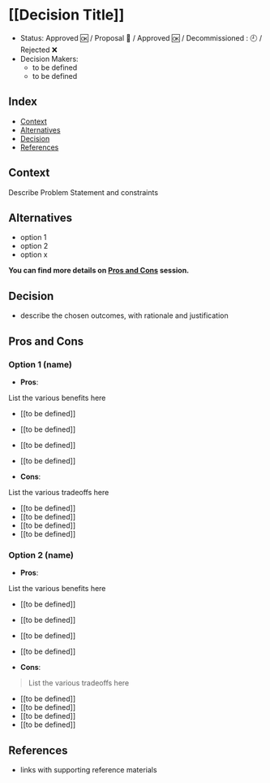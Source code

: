 # [[Decision Title]]

- Status: Approved :ok: / Proposal :memo: / Approved :ok: / Decommissioned : :clock9: /  Rejected :x:
- Decision Makers:
  - to be defined
  - to be defined

## Index

- [Context](#context)
- [Alternatives](#alternatives)
- [Decision](#decision)
- [References](#references)

## Context

Describe Problem Statement and constraints

## Alternatives

- option 1
- option 2
- option x

**You can find more details on [Pros and Cons](#pros-and-cons) session.**

## Decision

- describe the chosen outcomes, with rationale and justification

## Pros and Cons

### Option 1 (name)

- **Pros**:

List the various benefits here

- [[to be defined]]
- [[to be defined]]
- [[to be defined]]
- [[to be defined]]

- **Cons**:  

List the various tradeoffs here

- [[to be defined]]
- [[to be defined]]
- [[to be defined]]
- [[to be defined]]

### Option 2 (name)

- **Pros**:

List the various benefits here

- [[to be defined]]
- [[to be defined]]
- [[to be defined]]
- [[to be defined]]

- **Cons**:  

> List the various tradeoffs here

- [[to be defined]]
- [[to be defined]]
- [[to be defined]]
- [[to be defined]]

## References

- links with supporting reference materials
